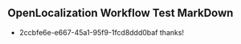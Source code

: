 ## OpenLocalization Workflow Test MarkDown
* 2ccbfe6e-e667-45a1-95f9-1fcd8ddd0baf thanks!

<!--HONumber=Jul16_HO3-->



